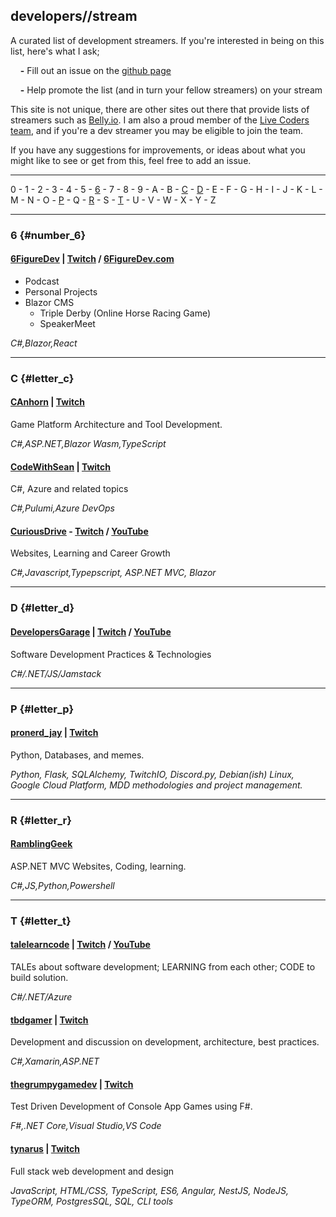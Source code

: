 ## developers//stream
A curated list of development streamers. If you're interested in being on this list, here's what I ask;

&nbsp;&nbsp;&nbsp;&nbsp;**-** Fill out an issue on the [github page](https://github.com/tbd-develop/developers.stream)

&nbsp;&nbsp;&nbsp;&nbsp;**-** Help promote the list (and in turn your fellow streamers) on your stream

This site is not unique, there are other sites out there that provide lists of streamers such as [Belly.io](https://belly.io/). I am also a proud member of the [Live Coders team](https://livecoders.dev/members), and if you're a dev streamer you may be eligible to join the team. 

If you have any suggestions for improvements, or ideas about what you might like to see or get from this, feel free to add an issue. 

---

0 - 1 - 2 - 3 - 4 - 5 - [6](#number_6) - 7 - 8 - 9 - A - B - [C](#letter_c) - [D](#letter_d) - E - F - G - H - I - J - K - L - M - N - O - [P](#letter_p) - Q - [R](#letter_r) - S - [T](#letter_t) - U - V - W - X - Y - Z 

---

### 6 {#number_6}

#### [**6FigureDev**](https://twitch.tv/6figuredev) | [Twitch](https://twitch.tv/6figuredev) / [6FigureDev.com](https://6figuredev.com)
  - Podcast
  - Personal Projects
  - Blazor CMS
    - Triple Derby (Online Horse Racing Game)
    - SpeakerMeet

*C#,Blazor,React*

---
### C {#letter_c}

#### [**CAnhorn**](https://twitch.tv/canhorn) | [Twitch](https://twitch.tv/canhorn)
Game Platform Architecture and Tool Development. 

*C#,ASP.NET,Blazor Wasm,TypeScript* 

#### [**CodeWithSean**](https://twitch.tv/codewithsean) | [Twitch](https://twitch.tv/codewithsean)
C#, Azure and related topics 

*C#,Pulumi,Azure DevOps*

#### [**CuriousDrive**](https://twitch.tv/curiousdrive) - [Twitch](https://twitch.tv/curiousdrive) / [YouTube](https://www.youtube.com/c/curiousdrive)
Websites, Learning and Career Growth 

*C#,Javascript,Typepscript, ASP.NET MVC, Blazor*


---
### D {#letter_d}

#### [**DevelopersGarage**](https://twitch.tv/developersgarage) | [Twitch](https://twitch.tv/developersgarage) / [YouTube](https://www.youtube.com/channel/UCp7TjW2p43aNzkMEBYJ8inw)
Software Development Practices &amp; Technologies

*C#/.NET/JS/Jamstack*

---
### P {#letter_p}

#### [**pronerd_jay**](https://twitch.tv/pronerd_jay) | [Twitch](https://twitch.tv/pronerd_jay)
Python, Databases, and memes. 

*Python, Flask, SQLAlchemy, TwitchIO, Discord.py, Debian(ish) Linux, Google Cloud Platform, MDD methodologies and project management.*

---
### R {#letter_r}

#### [**RamblingGeek**](https://twitch.tv/ramblinggeek)
ASP.NET MVC Websites, Coding, learning. 

*C#,JS,Python,Powershell*


---
### T {#letter_t}

#### [**talelearncode**](https://twitch.tv/talelearncode) | [Twitch](https://twitch.tv/talelearncode) / [YouTube](https://www.youtube.com/channel/UChdTJpfJ_iIXw78bPm01MXQ)
TALEs about software development; LEARNING from each other; CODE to build solution.

*C#/.NET/Azure*

#### [**tbdgamer**](https://twitch.tv/tbdgamer) | [Twitch](https://twitch.tv/tbdgamer)
Development and discussion on development, architecture, best practices. 

*C#,Xamarin,ASP.NET*

#### [**thegrumpygamedev**](https://twitch.tv/thegrumpygamedev) | [Twitch](https://twitch.tv/thegrumpygamedev) 
Test Driven Development of Console App Games using F#. 

*F#,.NET Core,Visual Studio,VS Code*

#### [**tynarus**](https://twitch.tv/tynarus) | [Twitch](https://twitch.tv/tynarus)  
Full stack web development and design 

*JavaScript, HTML/CSS, TypeScript, ES6, Angular, NestJS, NodeJS, TypeORM, PostgresSQL, SQL, CLI tools*